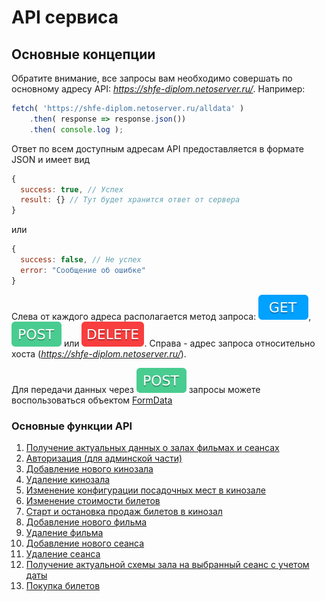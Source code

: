 # API сервиса

## Основные концепции

Обратите внимание, все запросы вам необходимо совершать по основному адресу API:
*https://shfe-diplom.netoserver.ru/*. Например:

```js
fetch( 'https://shfe-diplom.netoserver.ru/alldata' )
    .then( response => response.json())
    .then( console.log );
```

Ответ по всем доступным адресам API предоставляется в формате JSON и имеет вид
```javascript  
{  
  success: true, // Успех
  result: {} // Тут будет хранится ответ от сервера
}  
```
или
```javascript
{  
  success: false, // Не успех 
  error: "Сообщение об ошибке"
}  
```
Слева от каждого адреса располагается метод запроса: ![GET](api/img/get.svg), ![POST](api/img/post.svg) или ![DELETE](api/img/delete.svg).
Справа - адрес запроса относительно хоста (*https://shfe-diplom.netoserver.ru/*).

Для передачи данных через ![POST](api/img/post.svg) запросы можете воспользоваться объектом [FormData](https://developer.mozilla.org/ru/docs/Web/API/FormData)

### Основные функции API

1. [Получение актуальных данных о залах фильмах и сеансах](./api/alldata.md)
2. [Авторизация (для админской части)](./api/login.md)
3. [Добавление нового кинозала](api/hall/hallAdd.md)
4. [Удаление кинозала](api/hall/hallDel.md)
5. [Изменение конфигурации посадочных мест в кинозале](api/hall/hallConfig.md)
6. [Изменение стоимости билетов](api/hall/hallPrice.md)
7. [Старт и остановка продаж билетов в кинозал](api/hall/hallOpen.md)
8. [Добавление нового фильма](api/film/filmAdd.md)
9. [Удаление фильма](api/film/filmDel.md)
10. [Добавление нового сеанса](api/seance/seanceAdd.md)
11. [Удаление сеанса](api/seance/seanceDel.md)
12. [Получение актуальной схемы зала на выбранный сеанс с учетом даты](api/hallconfig.md)
13. [Покупка билетов](api/ticket.md)

